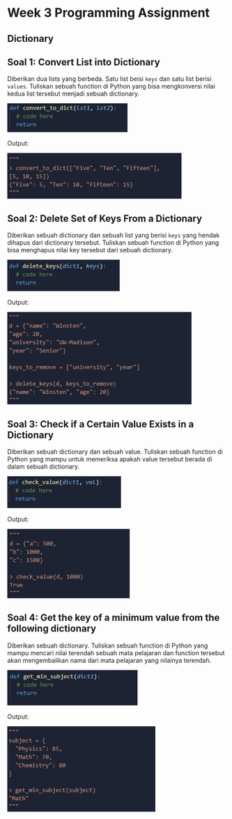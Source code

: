 # Week 3 Programming Assignment

## Dictionary
## Soal 1: Convert List into Dictionary

Diberikan dua lists yang berbeda. Satu list beisi `keys` dan satu list berisi `values`. Tuliskan sebuah function di Python yang
bisa mengkonversi nilai kedua list tersebut menjadi sebuah dictionary.

![alt text](https://github.com/winstencoellins/programming-fundamentals-with-python/blob/main/Week3/images/conv_to_dict.png)

Output:

![alt text](https://github.com/winstencoellins/programming-fundamentals-with-python/blob/main/Week3/images/output_conv_to_dict.png)

## Soal 2: Delete Set of Keys From a Dictionary

Diberikan sebuah dictionary dan sebuah list yang berisi `keys` yang hendak dihapus dari dictionary tersebut. Tuliskan sebuah
function di Python yang bisa menghapus nilai key tersebut dari sebuah dictionary.

![alt text](https://github.com/winstencoellins/programming-fundamentals-with-python/blob/main/Week3/images/delete_keys.png)

Output:

![alt text](https://github.com/winstencoellins/programming-fundamentals-with-python/blob/main/Week3/images/delete_keys_output.png)

## Soal 3: Check if a Certain Value Exists in a Dictionary

Diberikan sebuah dictionary dan sebuah value. Tuliskan sebuah function di Python yang mampu untuk memeriksa apakah value tersebut
berada di dalam sebuah dictionary.

![alt text](https://github.com/winstencoellins/programming-fundamentals-with-python/blob/main/Week3/images/check_value.png)

Output:

![alt text](https://github.com/winstencoellins/programming-fundamentals-with-python/blob/main/Week3/images/check_value_dict.png)

## Soal 4: Get the key of a minimum value from the following dictionary

Diberikan sebuah dictionary. Tuliskan sebuah function di Python yang mampu mencari nilai terendah sebuah mata pelajaran dan
function tersebut akan mengembalikan nama dari mata pelajaran yang nilainya terendah.

![alt text](https://github.com/winstencoellins/programming-fundamentals-with-python/blob/main/Week3/images/get_min_subject.png)

Output: 

![alt text](https://github.com/winstencoellins/programming-fundamentals-with-python/blob/main/Week3/images/get_min_subject_output.png)


